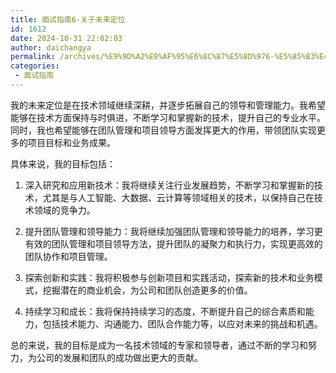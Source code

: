 ```yaml
---
title: 面试指南6-关于未来定位
id: 1612
date: 2024-10-31 22:02:03
author: daichangya
permalink: /archives/%E9%9D%A2%E8%AF%95%E6%8C%87%E5%8D%976-%E5%85%B3%E4%BA%8E%E6%9C%AA%E6%9D%A5%E5%AE%9A%E4%BD%8D/
categories:
 - 面试指南
---
```


我的未来定位是在技术领域继续深耕，并逐步拓展自己的领导和管理能力。我希望能够在技术方面保持与时俱进，不断学习和掌握新的技术，提升自己的专业水平。同时，我也希望能够在团队管理和项目领导方面发挥更大的作用，带领团队实现更多的项目目标和业务成果。

具体来说，我的目标包括：

1.  深入研究和应用新技术：我将继续关注行业发展趋势，不断学习和掌握新的技术，尤其是与人工智能、大数据、云计算等领域相关的技术，以保持自己在技术领域的竞争力。
    
2.  提升团队管理和领导能力：我将继续加强团队管理和领导能力的培养，学习更有效的团队管理和项目领导方法，提升团队的凝聚力和执行力，实现更高效的团队协作和项目管理。
    
3.  探索创新和实践：我将积极参与创新项目和实践活动，探索新的技术和业务模式，挖掘潜在的商业机会，为公司和团队创造更多的价值。
    
4.  持续学习和成长：我将保持持续学习的态度，不断提升自己的综合素质和能力，包括技术能力、沟通能力、团队合作能力等，以应对未来的挑战和机遇。
    

总的来说，我的目标是成为一名技术领域的专家和领导者，通过不断的学习和努力，为公司的发展和团队的成功做出更大的贡献。
